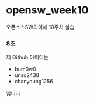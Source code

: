 # opensw_week10
오픈소스SW의이해 10주차 실습


### 8조

제 Github 아이디는

<!-- 아이디 적어주세요! -->
- bum0w0
- unsc2438
- chanyoung1256




입니다
